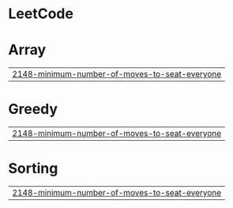 # LeetCode


# Array
|  |
| ------- |
| [2148-minimum-number-of-moves-to-seat-everyone](https://github.com/yslee96/LeetCode/tree/master/2148-minimum-number-of-moves-to-seat-everyone) |
# Greedy
|  |
| ------- |
| [2148-minimum-number-of-moves-to-seat-everyone](https://github.com/yslee96/LeetCode/tree/master/2148-minimum-number-of-moves-to-seat-everyone) |
# Sorting
|  |
| ------- |
| [2148-minimum-number-of-moves-to-seat-everyone](https://github.com/yslee96/LeetCode/tree/master/2148-minimum-number-of-moves-to-seat-everyone) |